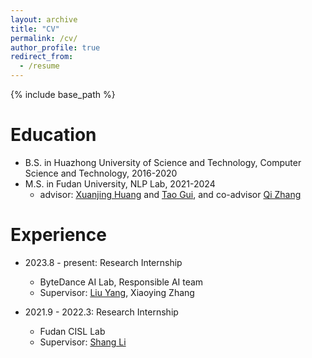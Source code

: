 ```yaml
---
layout: archive
title: "CV"
permalink: /cv/
author_profile: true
redirect_from:
  - /resume
---
```


{% include base_path %}

Education
======
* B.S. in Huazhong University of Science and Technology, Computer Science and Technology, 2016-2020
* M.S. in Fudan University, NLP Lab, 2021-2024
  * advisor: [Xuanjing Huang](https://scholar.google.com/citations?user=AnBUn0QAAAAJ&hl=en) and [Tao Gui](https://guitaowufeng.github.io/), and co-advisor [Qi Zhang](http://qizhang.info/)

Experience
======
* 2023.8 - present: Research Internship
  * ByteDance AI Lab, Responsible AI team
  * Supervisor: [Liu Yang](http://www.yliuu.com/), Xiaoying Zhang
 
* 2021.9 - 2022.3: Research Internship
  * Fudan CISL Lab
  * Supervisor: [Shang Li](https://scholar.google.com/citations?user=AnBUn0QAAAAJ&hl=en)
      

  



